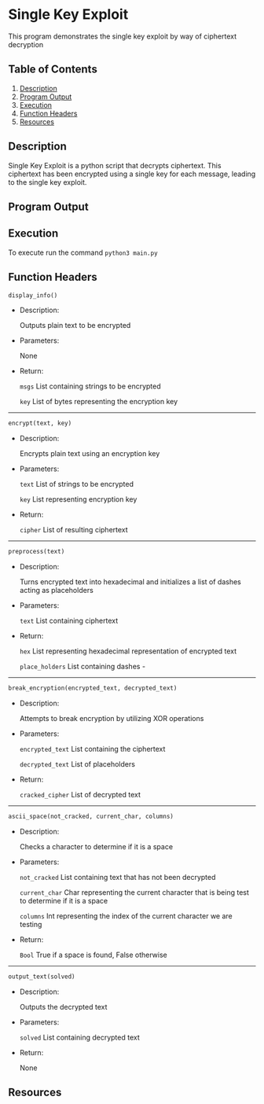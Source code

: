 # Single Key Exploit

This program demonstrates the single key exploit by way of ciphertext decryption

## Table of Contents

1. [Description](#description)
2. [Program Output](#output)
3. [Execution](#exe)
4. [Function Headers](#function)
5. [Resources](#resources)

## Description <a name="description"></a>

Single Key Exploit is a python script that decrypts ciphertext. This ciphertext has been encrypted using a single key for each message, leading to the single key exploit.


## Program Output <a name="output"></a>


## Execution <a name="exe"></a>

To execute run the command `python3 main.py`


## Function Headers <a name="function"></a>

``` python
display_info()
```

- Description:

	Outputs plain text to be encrypted

- Parameters:

	None

- Return:

	`msgs` List containing strings to be encrypted

	`key` List of bytes representing the encryption key

---

``` python
encrypt(text, key)
```

- Description:

	Encrypts plain text using an encryption key

- Parameters:

	`text` List of strings to be encrypted

	`key` List representing encryption key

- Return:

	`cipher` List of resulting ciphertext

---

``` python
preprocess(text)
```

- Description:

	Turns encrypted text into hexadecimal and initializes a list of dashes acting as placeholders

- Parameters:

	`text` List containing ciphertext

- Return:

	`hex` List representing hexadecimal representation of encrypted text 

	`place_holders` List containing dashes -

---

``` python
break_encryption(encrypted_text, decrypted_text)
```

- Description:

	Attempts to break encryption by utilizing XOR operations

- Parameters:

	`encrypted_text` List containing the ciphertext

	`decrypted_text` List of placeholders

- Return:

	`cracked_cipher` List of decrypted text

---

``` python
ascii_space(not_cracked, current_char, columns)
```

- Description:

	Checks a character to determine if it is a space

- Parameters:

	`not_cracked` List containing text that has not been decrypted

	`current_char` Char representing the current character that is being test to determine if it is a space

	`columns` Int representing the index of the current character we are testing

- Return:

	`Bool` True if a space is found, False otherwise

---

``` python
output_text(solved)
```

- Description:

	Outputs the decrypted text

- Parameters:

	`solved` List containing decrypted text

- Return:

	None


## Resources <a name="resources"></a>
